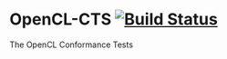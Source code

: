 # OpenCL-CTS [![Build Status](https://api.travis-ci.org/KhronosGroup/OpenCL-CTS.svg?branch=master)](https://travis-ci.org/KhronosGroup/OpenCL-CTS/branches)
The OpenCL Conformance Tests
